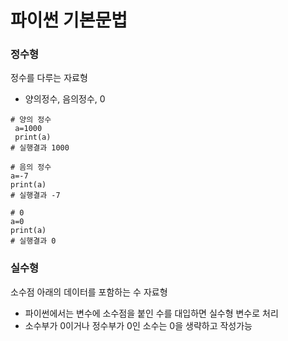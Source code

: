 # 파이썬 기본문법
### 정수형
정수를 다루는 자료형
 - 양의정수, 음의정수, 0


```
# 양의 정수
 a=1000
 print(a)
# 실행결과 1000
```

```
# 음의 정수
a=-7
print(a)
# 실행결과 -7
``` 

```
# 0
a=0
print(a)
# 실행결과 0
```
### 실수형
소수점 아래의 데이터를 포함하는 수 자료형
 - 파이썬에서는 변수에 소수점을 붙인 수를 대입하면 실수형 변수로 처리
 - 소수부가 0이거나 정수부가 0인 소수는 0을 생략하고 작성가능

